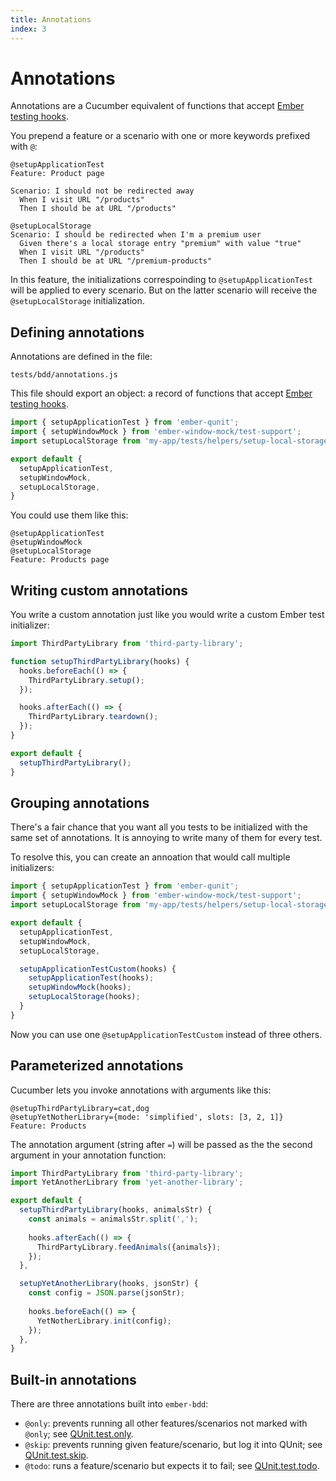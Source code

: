 ```yaml
---
title: Annotations
index: 3
---
```


# Annotations

Annotations are a Cucumber equivalent of functions that accept [Ember testing hooks](https://github.com/emberjs/rfcs/blob/master/text/0232-simplify-qunit-testing-api.md#new-apis).

You prepend a feature or a scenario with one or more keywords prefixed with `@`:

```feature
@setupApplicationTest
Feature: Product page

Scenario: I should not be redirected away
  When I visit URL "/products"
  Then I should be at URL "/products"

@setupLocalStorage
Scenario: I should be redirected when I'm a premium user
  Given there's a local storage entry "premium" with value "true"
  When I visit URL "/products"
  Then I should be at URL "/premium-products"
```

In this feature, the initializations correspoinding to `@setupApplicationTest` will be applied to every scenario. But on the latter scenario will receive the `@setupLocalStorage` initialization.



## Defining annotations

Annotations are defined in the file:

    tests/bdd/annotations.js

This file should export an object: a record of functions that accept [Ember testing hooks](https://github.com/emberjs/rfcs/blob/master/text/0232-simplify-qunit-testing-api.md#new-apis).

```js
import { setupApplicationTest } from 'ember-qunit';
import { setupWindowMock } from 'ember-window-mock/test-support';
import setupLocalStorage from 'my-app/tests/helpers/setup-local-storage';

export default {
  setupApplicationTest,
  setupWindowMock,
  setupLocalStorage,
}
```

You could use them like this:


```feature
@setupApplicationTest
@setupWindowMock
@setupLocalStorage
Feature: Products page
```



## Writing custom annotations

You write a custom annotation just like you would write a custom Ember test initializer:

```js
import ThirdPartyLibrary from 'third-party-library';

function setupThirdPartyLibrary(hooks) {
  hooks.beforeEach(() => {
    ThirdPartyLibrary.setup();
  });

  hooks.afterEach(() => {
    ThirdPartyLibrary.teardown();
  });
}

export default {
  setupThirdPartyLibrary();
}
```


## Grouping annotations

There's a fair chance that you want all you tests to be initialized with the same set of annotations. It is annoying to write many of them for every test.

To resolve this, you can create an annoation that would call multiple initializers:

```js
import { setupApplicationTest } from 'ember-qunit';
import { setupWindowMock } from 'ember-window-mock/test-support';
import setupLocalStorage from 'my-app/tests/helpers/setup-local-storage';

export default {
  setupApplicationTest,
  setupWindowMock,
  setupLocalStorage,

  setupApplicationTestCustom(hooks) {
    setupApplicationTest(hooks);
    setupWindowMock(hooks);
    setupLocalStorage(hooks);
  }
}
```

Now you can use one `@setupApplicationTestCustom` instead of three others.



## Parameterized annotations

Cucumber lets you invoke annotations with arguments like this:

```feature
@setupThirdPartyLibrary=cat,dog
@setupYetNotherLibrary={mode: 'simplified', slots: [3, 2, 1]}
Feature: Products
```

The annotation argument (string after `=`) will be passed as the the second argument in your annotation function:

```js
import ThirdPartyLibrary from 'third-party-library';
import YetAnotherLibrary from 'yet-another-library';

export default {
  setupThirdPartyLibrary(hooks, animalsStr) {
    const animals = animalsStr.split(',');
    
    hooks.afterEach(() => {
      ThirdPartyLibrary.feedAnimals({animals});
    });
  },

  setupYetAnotherLibrary(hooks, jsonStr) {
    const config = JSON.parse(jsonStr);
    
    hooks.beforeEach(() => {
      YetNotherLibrary.init(config);
    });
  },
}
```



## Built-in annotations

There are three annotations built into `ember-bdd`:

* `@only`: prevents running all other features/scenarios not marked with `@only`; see [QUnit.test.only](https://api.qunitjs.com/QUnit/test.only/).
* `@skip`: prevents running given feature/scenario, but log it into QUnit; see [QUnit.test.skip](https://api.qunitjs.com/QUnit/test.skip/).
* `@todo`: runs a feature/scenario but expects it to fail; see [QUnit.test.todo](https://api.qunitjs.com/QUnit/test.todo/).

